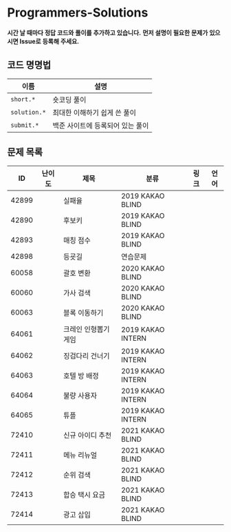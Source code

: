 # Programmers-Solutions

**시간 날 때마다 정답 코드와 풀이를 추가하고 있습니다.**
**먼저 설명이 필요한 문제가 있으시면 Issue로 등록해 주세요.**

## 코드 명명법

| 이름 | 설명 |
| --- | --- |
| `short.*` | 숏코딩 풀이 |
| `solution.*` | 최대한 이해하기 쉽게 쓴 풀이 |
| `submit.*` | 백준 사이트에 등록되어 있는 풀이 |

## 문제 목록

| ID | 난이도 | 제목 | 분류 | 링크 | 언어 |
| --- | ---- | --- | --- | --- | --- |
| 42899 |  | 실패율 | 2019 KAKAO BLIND |  |  |
| 42890 |  | 후보키 | 2019 KAKAO BLIND |  |  |
| 42893 |  | 매칭 점수 | 2019 KAKAO BLIND |  |  |
| 42898 |  | 등굣길 | 연습문제 |  |  |
| 60058 |  | 괄호 변환 | 2020 KAKAO BLIND |  |  |
| 60060 |  | 가사 검색 | 2020 KAKAO BLIND |  |  |
| 60063 |  | 블록 이동하기 | 2020 KAKAO BLIND |  |  |
| 64061 |  | 크레인 인형뽑기 게임 | 2019 KAKAO INTERN |  |  |
| 64062 |  | 징검다리 건너기 | 2019 KAKAO INTERN |  |  |
| 64063 |  | 호텔 방 배정 | 2019 KAKAO INTERN |  |  |
| 64064 |  | 불량 사용자 | 2019 KAKAO INTERN |  |  |
| 64065 |  | 튜플 | 2019 KAKAO INTERN |  |  |
| 72410 |  | 신규 아이디 추천 | 2021 KAKAO BLIND |  |  |
| 72411 |  | 메뉴 리뉴얼 | 2021 KAKAO BLIND |  |  |
| 72412 |  | 순위 검색 | 2021 KAKAO BLIND |  |  |
| 72413 |  | 합승 택시 요금 | 2021 KAKAO BLIND |  |  |
| 72414 |  | 광고 삽입 | 2021 KAKAO BLIND |  |  |